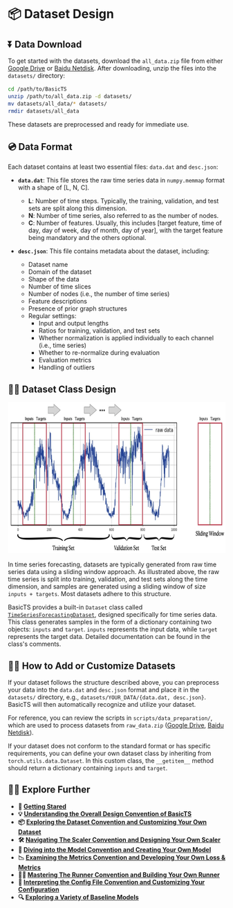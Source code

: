 # 📦 Dataset Design

## ⏬ Data Download

To get started with the datasets, download the `all_data.zip` file from either [Google Drive](https://drive.google.com/drive/folders/14EJVODCU48fGK0FkyeVom_9lETh80Yjp?usp=sharing) or [Baidu Netdisk](https://pan.baidu.com/s/1shA2scuMdZHlx6pj35Dl7A?pwd=s2xe). After downloading, unzip the files into the `datasets/` directory:

```bash
cd /path/to/BasicTS
unzip /path/to/all_data.zip -d datasets/
mv datasets/all_data/* datasets/
rmdir datasets/all_data
```

These datasets are preprocessed and ready for immediate use.

## 💿 Data Format

Each dataset contains at least two essential files: `data.dat` and `desc.json`:

- **`data.dat`**: This file stores the raw time series data in `numpy.memmap` format with a shape of [L, N, C].
    - **L**: Number of time steps. Typically, the training, validation, and test sets are split along this dimension.
    - **N**: Number of time series, also referred to as the number of nodes.
    - **C**: Number of features. Usually, this includes [target feature, time of day, day of week, day of month, day of year], with the target feature being mandatory and the others optional.
  
- **`desc.json`**: This file contains metadata about the dataset, including:
    - Dataset name
    - Domain of the dataset
    - Shape of the data
    - Number of time slices
    - Number of nodes (i.e., the number of time series)
    - Feature descriptions
    - Presence of prior graph structures
    - Regular settings:
        - Input and output lengths
        - Ratios for training, validation, and test sets
        - Whether normalization is applied individually to each channel (i.e., time series)
        - Whether to re-normalize during evaluation
        - Evaluation metrics
        - Handling of outliers

## 🧑‍💻 Dataset Class Design

<div align="center">
  <img src="figures/DatasetDesign.jpeg" height=350>
</div>

In time series forecasting, datasets are typically generated from raw time series data using a sliding window approach. As illustrated above, the raw time series is split into training, validation, and test sets along the time dimension, and samples are generated using a sliding window of size `inputs + targets`. Most datasets adhere to this structure.

BasicTS provides a built-in `Dataset` class called [`TimeSeriesForecastingDataset`](../basicts/data/simple_tsf_dataset.py), designed specifically for time series data. This class generates samples in the form of a dictionary containing two objects: `inputs` and `target`. `inputs` represents the input data, while `target` represents the target data. Detailed documentation can be found in the class's comments.

## 🧑‍🍳 How to Add or Customize Datasets

If your dataset follows the structure described above, you can preprocess your data into the `data.dat` and `desc.json` format and place it in the `datasets/` directory, e.g., `datasets/YOUR_DATA/{data.dat, desc.json}`. BasicTS will then automatically recognize and utilize your dataset.

For reference, you can review the scripts in `scripts/data_preparation/`, which are used to process datasets from `raw_data.zip` ([Google Drive](https://drive.google.com/drive/folders/14EJVODCU48fGK0FkyeVom_9lETh80Yjp?usp=sharing), [Baidu Netdisk](https://pan.baidu.com/s/1shA2scuMdZHlx6pj35Dl7A?pwd=s2xe)).

If your dataset does not conform to the standard format or has specific requirements, you can define your own dataset class by inheriting from `torch.utils.data.Dataset`. In this custom class, the `__getitem__` method should return a dictionary containing `inputs` and `target`.

## 🧑‍💻 Explore Further

- **🎉 [Getting Stared](./getting_started.md)**
- **💡 [Understanding the Overall Design Convention of BasicTS](./overall_design.md)**
- **📦 [Exploring the Dataset Convention and Customizing Your Own Dataset](./dataset_design.md)**
- **🛠️ [Navigating The Scaler Convention and Designing Your Own Scaler](./scaler_design.md)**
- **🧠 [Diving into the Model Convention and Creating Your Own Model](./model_design.md)**
- **📉 [Examining the Metrics Convention and Developing Your Own Loss & Metrics](./metrics_design.md)**
- **🏃‍♂️ [Mastering The Runner Convention and Building Your Own Runner](./runner_design.md)**
- **📜 [Interpreting the Config File Convention and Customizing Your Configuration](./config_design.md)**
- **🔍 [Exploring a Variety of Baseline Models](../baselines/)**
